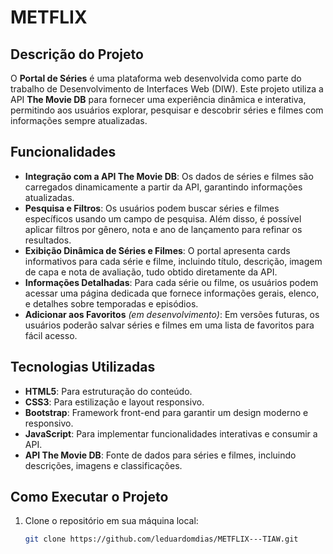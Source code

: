 # METFLIX

## Descrição do Projeto

O **Portal de Séries** é uma plataforma web desenvolvida como parte do trabalho de Desenvolvimento de Interfaces Web (DIW). Este projeto utiliza a API **The Movie DB** para fornecer uma experiência dinâmica e interativa, permitindo aos usuários explorar, pesquisar e descobrir séries e filmes com informações sempre atualizadas.

## Funcionalidades

- **Integração com a API The Movie DB**: Os dados de séries e filmes são carregados dinamicamente a partir da API, garantindo informações atualizadas.
- **Pesquisa e Filtros**: Os usuários podem buscar séries e filmes específicos usando um campo de pesquisa. Além disso, é possível aplicar filtros por gênero, nota e ano de lançamento para refinar os resultados.
- **Exibição Dinâmica de Séries e Filmes**: O portal apresenta cards informativos para cada série e filme, incluindo título, descrição, imagem de capa e nota de avaliação, tudo obtido diretamente da API.
- **Informações Detalhadas**: Para cada série ou filme, os usuários podem acessar uma página dedicada que fornece informações gerais, elenco, e detalhes sobre temporadas e episódios.
- **Adicionar aos Favoritos** *(em desenvolvimento)*: Em versões futuras, os usuários poderão salvar séries e filmes em uma lista de favoritos para fácil acesso.

## Tecnologias Utilizadas

- **HTML5**: Para estruturação do conteúdo.
- **CSS3**: Para estilização e layout responsivo.
- **Bootstrap**: Framework front-end para garantir um design moderno e responsivo.
- **JavaScript**: Para implementar funcionalidades interativas e consumir a API.
- **API The Movie DB**: Fonte de dados para séries e filmes, incluindo descrições, imagens e classificações.

## Como Executar o Projeto

1. Clone o repositório em sua máquina local:
   ```bash
   git clone https://github.com/leduardomdias/METFLIX---TIAW.git
